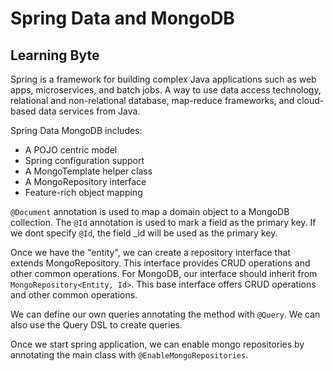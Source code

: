 # Spring Data and MongoDB

## Learning Byte

Spring is a framework for building complex Java applications such as web apps, microservices, and batch jobs. A way to use data access technology, relational and non-relational database, map-reduce frameworks, and cloud-based data services from Java.

Spring Data MongoDB includes:

* A POJO centric model
* Spring configuration support
* A MongoTemplate helper class
* A MongoRepository interface
* Feature-rich object mapping

`@Document` annotation is used to map a domain object to a MongoDB collection. The `@Id` annotation is used to mark a field as the primary key. If we dont specify `@Id`, the field _id will be used as the primary key.

Once we have the "entity", we can create a repository interface that extends MongoRepository. This interface provides CRUD operations and other common operations. For MongoDB, our interface should inherit from `MongoRepository<Entity, Id>`. This base interface offers CRUD operations and other common operations.

We can define our own queries annotating the method with `@Query`. We can also use the Query DSL to create queries.

Once we start spring application, we can enable mongo repositories by annotating the main class with `@EnableMongoRepositories`.


